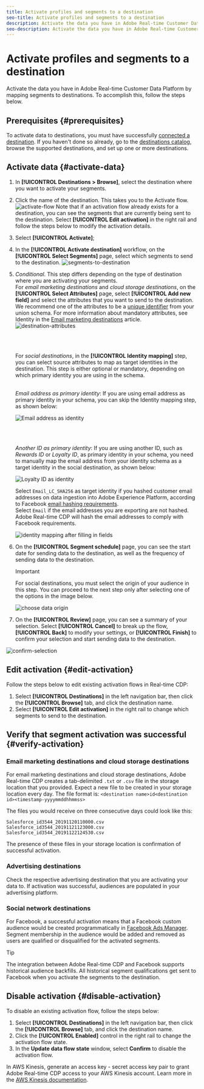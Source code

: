 ```yaml
---
title: Activate profiles and segments to a destination
seo-title: Activate profiles and segments to a destination
description: Activate the data you have in Adobe Real-time Customer Data Platform by mapping segments to destinations. To accomplish this, follow the steps below.
seo-description: Activate the data you have in Adobe Real-time Customer Data Platform by mapping segments to destinations. To accomplish this, follow the steps below.
---
```


# Activate profiles and segments to a destination

Activate the data you have in Adobe Real-time Customer Data Platform by mapping segments to destinations. To accomplish this, follow the steps below.

## Prerequisites {#prerequisites}

To activate data to destinations, you must have successfully [connected a destination](/help/rtcdp/destinations/assets/connect-destination.png). If you haven't done so already, go to the [destinations catalog](/help/rtcdp/destinations/destinations-catalog.md), browse the supported destinations, and set up one or more destinations.

## Activate data {#activate-data}

1. In **[!UICONTROL Destinations > Browse]**, select the destination where you want to activate your segments.
2. Click the name of the destination. This takes you to the Activate flow.
    ![activate-flow](/help/rtcdp/destinations/assets/activate-flow.png)
    Note that if an activation flow already exists for a destination, you can see the segments that are currently being sent to the destination. Select **[!UICONTROL Edit activation]** in the right rail and follow the steps below to modify the activation details.
3. Select **[!UICONTROL Activate]**;
4. In the **[!UICONTROL Activate destination]** workflow, on the **[!UICONTROL Select Segments]** page, select which segments to send to the destination.
    ![segments-to-destination](/help/rtcdp/destinations/assets/select-segments.png)
5. *Conditional*. This step differs depending on the type of destination where you are activating your segments. <br> For *email marketing destinations* and *cloud storage destinations*, on the **[!UICONTROL Select Attributes]** page, select **[!UICONTROL Add new field]** and select the attributes that you want to send to the destination.
   We recommend one of the attributes to be a [unique identifier](/help/rtcdp/destinations/email-marketing-destinations.md#identity) from your union schema. For more information about mandatory attributes, see Identity in the [Email marketing destinations](/help/rtcdp/destinations/email-marketing-destinations.md#identity) article. 
   ![destination-attributes](/help/rtcdp/destinations/assets/select-attributes-step.png)

    <br>&nbsp; 

   For *social destinations*, in the **[!UICONTROL Identity mapping]** step, you can select source attributes to map as target identities in the destination. This step is either optional or mandatory, depending on which primary identity you are using in the schema. <br>&nbsp; 

   *Email address as primary identity*: If you are using email address as primary identity in your schema, you can skip the Identity mapping step, as shown below:

   ![Email address as identity](/help/rtcdp/destinations/assets/email-as-identity.gif)

    <br>&nbsp; 

    *Another ID as primary identity*: If you are using another ID, such as *Rewards ID* or *Loyalty ID*, as primary identity in your schema, you need to manually map the email address from your identity schema as a target identity in the social destination, as shown below:

   ![Loyalty ID as identity](/help/rtcdp/destinations/assets/loyaltyid-as-identity.gif)


   Select `Email_LC_SHA256` as target identity if you hashed customer email addresses on data ingestion into Adobe Experience Platform, according to Facebook [email hashing requirements](/help/rtcdp/destinations/facebook-destination.md#email-hashing-requirements). <br> Select `Email` if the email addresses you are exporting are not hashed. Adobe Real-time CDP will hash the email addresses to comply with Facebook requirements.
   
   ![identity mapping after filling in fields](/help/rtcdp/destinations/assets/identity-mapping.png)

6. On the **[!UICONTROL Segment schedule]** page, you can see the start date for sending data to the destination, as well as the frequency of sending data to the destination.

    >[!IMPORTANT]
    >
    >For social destinations, you must select the origin of your audience in this step. You can proceed to the next step only after selecting one of the options in the image below.

    ![choose data origin](/help/rtcdp/destinations/assets/choose-data-origin.png) 

7. On the **[!UICONTROL Review]** page, you can see a summary of your selection. Select **[!UICONTROL Cancel]** to break up the flow, **[!UICONTROL Back]** to modify your settings, or **[!UICONTROL Finish]** to confirm your selection and start sending data to the destination.

![confirm-selection](/help/rtcdp/destinations/assets/confirm-selection.png)

## Edit activation {#edit-activation}

Follow the steps below to edit existing activation flows in Real-time CDP: 

1. Select **[!UICONTROL Destinations]** in the left navigation bar, then click the **[!UICONTROL Browse]** tab, and click the destination name.
2. Select **[!UICONTROL Edit activation]** in the right rail to change which segments to send to the destination.

## Verify that segment activation was successful {#verify-activation}

### Email marketing destinations and cloud storage destinations

For email marketing destinations and cloud storage destinations, Adobe Real-time CDP creates a tab-delimited `.txt` or `.csv` file in the storage location that you provided. Expect a new file to be created in your storage location every day. The file format is:
`<destination name>id<destination id><timestamp-yyyymmddhhmmss>`

The files you would receive on three consecutive days could look like this:

```
Salesforce_id3544_20191120110000.csv
Salesforce_id3544_20191121123000.csv
Salesforce_id3544_20191122124530.csv
```

The presence of these files in your storage location is confirmation of successful activation.

### Advertising destinations

Check the respective advertising destination that you are activating your data to. If activation was successful, audiences are populated in your advertising platform.

### Social network destinations

For Facebook, a successful activation means that a Facebook custom audience would be created programmatically in [Facebook Ads Manager](https://www.facebook.com/adsmanager/manage/). Segment membership in the audience would be added and removed as users are qualified or disqualified for the activated segments.

>[!TIP]
>
>The integration between Adobe Real-time CDP and Facebook supports historical audience backfills. All historical segment qualifications get sent to Facebook when you activate the segments to the destination.

## Disable activation {#disable-activation}

To disable an existing activation flow, follow the steps below:

1. Select **[!UICONTROL Destinations]** in the left navigation bar, then click the **[!UICONTROL Browse]** tab, and click the destination name.
2. Click the **[!UICONTROL Enabled]** control in the right rail to change the activation flow state.
3. In the **Update data flow state** window, select **Confirm** to disable the activation flow.

In AWS Kinesis, generate an access key - secret access key pair to grant Adobe Real-time CDP access to your AWS Kinesis account. Learn more in the [AWS Kinesis documentation](https://docs.aws.amazon.com/IAM/latest/UserGuide/id_credentials_access-keys.html).